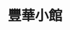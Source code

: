 ---
title: "豐華小館"
description: "豐華小館"
layout: shop
keywords:
  - 美食競賽
  - 台灣美食
  - 美食精選
datePublished: "2025-06-30"
dateModified: "2025-07-06"
city: "新北市"
district: "板橋區"
address: "新北市板橋區雙十路二段209號"
phone: "0282529789"
geo: "25.028944449484097, 121.47322423616514"
google_map: "https://maps.app.goo.gl/ZE5UPg3uecsF1xG78"
footinder: "https://footinder.com.tw/%E6%96%B0%E5%8C%97%E5%B8%82%E6%9D%BF%E6%A9%8B%E5%8D%80/6644/"
official: "https://fonhua.blogspot.com/"
award:
  - name: "500盤"
    year: "2024"
    entries:
      - dishes:
          - "冰糖蹄膀"

---